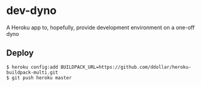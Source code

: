 # dev-dyno
A Heroku app to, hopefully, provide development environment on a one-off dyno

## Deploy
```
$ heroku config:add BUILDPACK_URL=https://github.com/ddollar/heroku-buildpack-multi.git
$ git push heroku master
```
